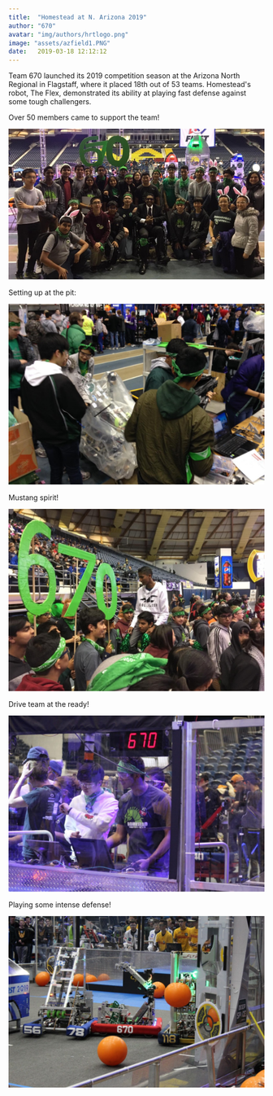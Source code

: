 ```yaml
---
title:  "Homestead at N. Arizona 2019"
author: "670"
avatar: "img/authors/hrtlogo.png"
image: "assets/azfield1.PNG"
date:   2019-03-18 12:12:12
---
```



Team 670 launched its 2019 competition season at the Arizona North Regional in Flagstaff, where it placed 18th out of 53 teams.
Homestead's robot, The Flex, demonstrated its ability at playing fast defense against some tough challengers.


Over 50 members came to support the team!

![](/assets/az670.PNG)


Setting up at the pit: 

![](/assets/azpit1.PNG)


Mustang spirit!

![](/assets/azspirit3.PNG)


Drive team at the ready!

![](/assets/azdrive1.PNG)


Playing some intense defense!

![](/assets/azdefense118.PNG)




